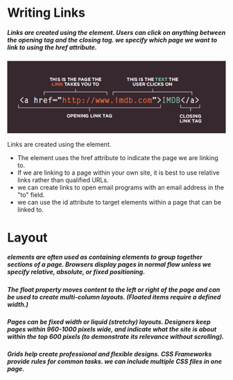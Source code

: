 # Writing Links

##### Links are created using the <a> element. Users can click on anything between the opening <a> tag and the closing </a> tag. we specify which page we want to link to using the href attribute.

![image](image/link.png)

Links are created using the <a> element.
- The <a> element uses the href attribute to indicate the page we are linking to.
- If we are linking to a page within your own site, it is best to use relative links rather than qualified URLs.
- we can create links to open email programs with an email address in the "to" field.
- we can use the id attribute to target elements within a page that can be linked to.


# Layout

##### <div> elements are often used as containing elements to group together sections of a page. Browsers display pages in normal flow unless we specify relative, absolute, or fixed positioning.

##### The float property moves content to the left or right of the page and can be used to create multi-column layouts. (Floated items require a defined width.) 

##### Pages can be fixed width or liquid (stretchy) layouts. Designers keep pages within 960-1000 pixels wide, and indicate what the site is about within the top 600 pixels (to demonstrate its relevance without scrolling).

##### Grids help create professional and flexible designs. CSS Frameworks provide rules for common tasks. we can include multiple CSS files in one page.